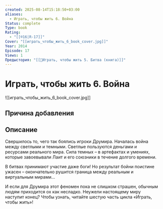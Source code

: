 ```yaml
---
created: 2025-08-14T15:18:50+03:00
aliases:
  - Играть, чтобы жить 6. Война
Status: complete
Type: book
Rating:
  - "[[®️16|R-17]]"
Cover: "[[играть_чтобы_жить_6_book_cover.jpg]]"
Year: 2014
Episode: 17
Views: 1
Предыстория: "[[📘Играть, чтобы жить 5. Битва (книга)]]"
---
```


# Играть, чтобы жить 6. Война

![[играть_чтобы_жить_6_book_cover.jpg]]






## Причина добавления




## Описание

Свершилось то, чего так боялись игроки Друмира. Началась война между светлыми и темными. Светлые пользуются деньгами и ресурсами реального мира. Сила темных – в артефактах и умениях, которые завоевывали Лаит и его союзники в течение долгого времени.

В битвах принимают участие даже боги! Но результат бойни поистине ужасен – окончательно рушится граница между реальным и виртуальным мирами...

И если для Друмира этот феномен пока не слишком страшен, обычным людям приходится ох как несладко. Неужели настоящему миру наступит конец? Чтобы узнать, читайте шестую часть цикла «Играть, чтобы жить»!

